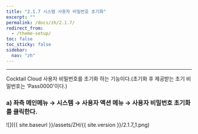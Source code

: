 ```yaml
---
title: "2.1.7 시스템 사용자 비밀번호 초기화"
excerpt: ""
permalink: /docs/zh/2.1.7/
redirect_from:
  - /theme-setup/
toc: false
toc_sticky: false
sidebar:
  nav: "zh"
---
```


---

Cocktail Cloud 사용자 비밀번호를 초기화 하는 기능이다.\(초기화 후 제공받는 초기 비밀번호는 'Pass0000'이다.\)

### a\)  좌측 메인메뉴 → 시스템 → 사용자 액션 메뉴 → 사용자 비밀번호 초기화를 클릭한다.
![]({{ site.baseurl }}/assets/ZH/{{ site.version }}/2.1.7_1.png)
